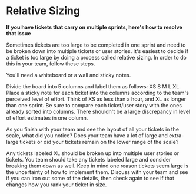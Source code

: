 # Relative Sizing

**If you have tickets that carry on multiple sprints, here's how to resolve that issue**

Sometimes tickets are too large to be completed in one sprint and need to be broken down into multiple tickets or user stories. It's easiest to decide if a ticket is too large by doing a process called relative sizing. In order to do this in your team, follow these steps.

You'll need a whiteboard or a wall and sticky notes.

Divide the board into 5 columns and label them as follows: XS S M L XL. Place a sticky note for each ticket into the columns according to the team's perceived level of effort. Think of XS as less than a hour, and XL as longer than one sprint. Be sure to compare each ticket/user story with the ones already sorted into columns. There shouldn't be a large discrepancy in level of effort estimates in one column.

As you finish with your team and see the layout of all your tickets in the scale, what did you notice? Does your team have a lot of large and extra-large tickets or did your tickets remain on the lower range of the scale?

Any tickets labeled XL should be broken up into multiple user stories or tickets. You team should take any tickets labeled large and consider breaking them down as well. Keep in mind one reason tickets seem large is the uncertainty of how to implement them. Discuss with your team and see if you can iron out some of the details, then check again to see if that changes how you rank your ticket in size.

